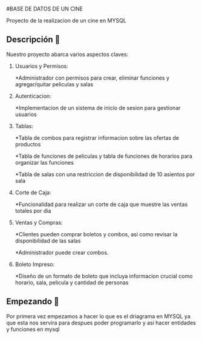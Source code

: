 #BASE DE DATOS DE UN CINE

Proyecto de la realizacion de un cine en MYSQL

## Descripción 🙌

Nuestro proyecto abarca varios aspectos claves:

 1. Usuarios y Permisos:
 
     *Administrador con permisos para crear, eliminar funciones y agregar/quitar peliculas y salas

 2. Autenticacion:
 
     *Implementacion de un sistema de inicio de sesion para gestionar usuarios 

 3. Tablas:
 
     *Tabla de combos para registrar informacion sobre las ofertas de productos
 
     *Tabla de funciones de peliculas y tabla de funciones de horarios para organizar las funciones
 
     *Tabla de salas con una restriccion de disponibilidad de 10 asientos por sala

 4. Corte de Caja:
 
      *Funcionalidad para realizar un corte de caja que muestre las ventas totales por dia

 5. Ventas y Compras:
    
      *Clientes pueden comprar boletos y combos, asi como revisar la disponibilidad de las salas
   
      *Administrador puede crear combos.

 6. Boleto Impreso:
 
     *Diseño de un formato de boleto que incluya informacion crucial como horario, sala, pelicula y cantidad de personas
  


## Empezando 🚀

Por primera vez empezamos a hacer lo que es el driagrama en MYSQL ya que esta nos servira para despues poder programarlo y asi hacer entidades y funciones en mysql

